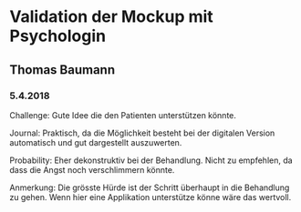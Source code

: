 # Validation der Mockup mit Psychologin
## Thomas Baumann
### 5.4.2018

Challenge: Gute Idee die den Patienten unterstützen könnte.

Journal: Praktisch, da die Möglichkeit besteht bei der digitalen Version automatisch und gut dargestellt auszuwerten.

Probability: Eher dekonstruktiv bei der Behandlung. Nicht zu empfehlen, da dass die Angst noch verschlimmern könnte. 

Anmerkung: Die grösste Hürde ist der Schritt überhaupt in die Behandlung zu gehen. Wenn hier eine Applikation unterstütze könne wäre das wertvoll.
